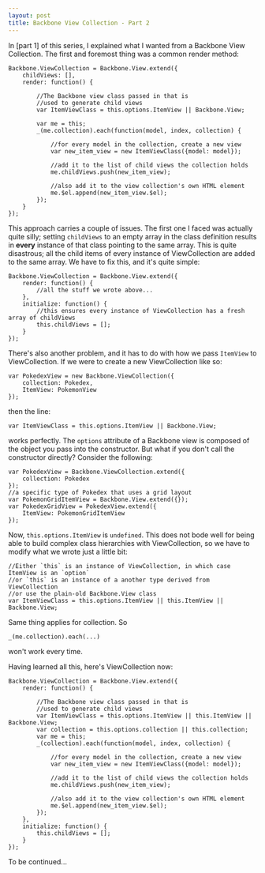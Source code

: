 ```yaml
---
layout: post
title: Backbone View Collection - Part 2
---
```


In [part 1] of this series, I explained what I wanted from a Backbone View Collection. The first and foremost thing was a common render method:

    Backbone.ViewCollection = Backbone.View.extend({
    	childViews: [],
		render: function() {

			//The Backbone view class passed in that is 
			//used to generate child views
			var ItemViewClass = this.options.ItemView || Backbone.View;

			var me = this;
			_(me.collection).each(function(model, index, collection) {

				//for every model in the collection, create a new view
				var new_item_view = new ItemViewClass({model: model});

				//add it to the list of child views the collection holds
				me.childViews.push(new_item_view);

				//also add it to the view collection's own HTML element
				me.$el.append(new_item_view.$el);
			});
		}
	});

This approach carries a couple of issues. The first one I faced was actually quite silly; setting `childViews` to an empty array in the class definition results in __every__ instance of that class pointing to the same array. This is quite disastrous; all the child items of every instance of ViewCollection are added to the same array. We have to fix this, and it's quite simple:

    Backbone.ViewCollection = Backbone.View.extend({
		render: function() {
			//all the stuff we wrote above...
		},
		initialize: function() {
			//this ensures every instance of ViewCollection has a fresh array of childViews
			this.childViews = [];
		}
	});

There's also another problem, and it has to do with how we pass `ItemView` to ViewCollection. If we were to create a new ViewCollection like so:

    var PokedexView = new Backbone.ViewCollection({
    	collection: Pokedex,
    	ItemView: PokemonView 
	});

then the line:

    var ItemViewClass = this.options.ItemView || Backbone.View;

works perfectly. The `options` attribute of a Backbone view is composed of the object you pass into the constructor. But what if you don't call the constructor directly? Consider the following:

    var PokedexView = Backbone.ViewCollection.extend({
    	collection: Pokedex
	});
    //a specific type of Pokedex that uses a grid layout
	var PokemonGridItemView = Backbone.View.extend({});
    var PokedexGridView = PokedexView.extend({
		ItemView: PokemonGridItemView
	});

Now, `this.options.ItemView` is `undefined`. This does not bode well for being able to build complex class hierarchies with ViewCollection, so we have to modify what we wrote just a little bit:
    
    //Either `this` is an instance of ViewCollection, in which case ItemView is an `option`
    //or `this` is an instance of a another type derived from ViewCollection
    //or use the plain-old Backbone.View class
    var ItemViewClass = this.options.ItemView || this.ItemView || Backbone.View;

Same thing applies for collection. So

    _(me.collection).each(...)

won't work every time.

Having learned all this, here's ViewCollection now:

    Backbone.ViewCollection = Backbone.View.extend({
		render: function() {

			//The Backbone view class passed in that is 
			//used to generate child views
			var ItemViewClass = this.options.ItemView || this.ItemView || Backbone.View;
			var collection = this.options.collection || this.collection;
			var me = this;
			_(collection).each(function(model, index, collection) {

				//for every model in the collection, create a new view
				var new_item_view = new ItemViewClass({model: model});

				//add it to the list of child views the collection holds
				me.childViews.push(new_item_view);

				//also add it to the view collection's own HTML element
				me.$el.append(new_item_view.$el);
			});
		},
		initialize: function() {
			this.childViews = [];
		}
	});

To be continued...
